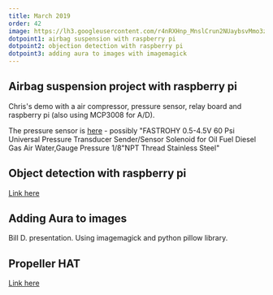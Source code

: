 ```yaml
---
title: March 2019
order: 42
image: https://lh3.googleusercontent.com/r4nRXHnp_MnslCrun2NUaybsvMmo3z3MWI6mDCrdxIK85yZw8rDriLCX9bvw4lYE52ot-uekvrODRn9q2_I_tSQxFOZCrYrPslkyLQ=w1000-rw
dotpoint1: airbag suspension with raspberry pi
dotpoint2: objection detection with raspberry pi
dotpoint3: adding aura to images with imagemagick 
---
```


## Airbag suspension project with raspberry pi
Chris's demo with a air compressor, pressure sensor, relay board and raspberry pi (also using MCP3008 for A/D).

The pressure sensor is [here](https://www.amazon.com/FASTROHY-0-5-4-5V-Universal-Transducer-Stainless/dp/B07JJ8BFR1#detail-bullets) -
possibly "FASTROHY 0.5-4.5V 60 Psi Universal Pressure Transducer Sender/Sensor Solenoid for Oil Fuel Diesel Gas Air Water,Gauge Pressure 1/8"NPT Thread Stainless Steel"

## Object detection with raspberry pi
[Link here](https://github.com/EdjeElectronics/TensorFlow-Object-Detection-on-the-Raspberry-Pi)

## Adding Aura to images
Bill D. presentation. Using imagemagick and python pillow library.

## Propeller HAT
[Link here](https://thepihut.com/products/propeller-hat)




